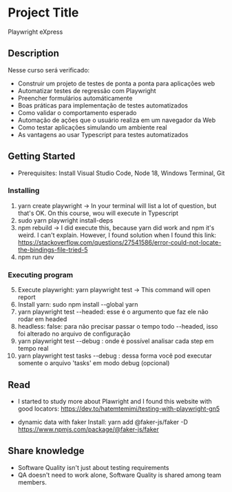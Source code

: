 # Project Title
Playwright eXpress

## Description
Nesse curso será verificado: 
* Construir um projeto de testes de ponta a ponta para aplicações web
* Automatizar testes de regressão com Playwright
* Preencher formulários automáticamente
* Boas práticas para implementação de testes automatizados
* Como validar o comportamento esperado
* Automação de ações que o usuário realiza em um navegador da Web
* Como testar aplicações simulando um ambiente real
* As vantagens ao usar Typescript para testes automatizados

## Getting Started
- Prerequisites: Install Visual Studio Code, Node 18, Windows Terminal, Git

### Installing
 
1. yarn create playwright
-> In your terminal will list a lot of question, but that's OK. On this course, wou will execute in Typescript
2. sudo yarn playwright install-deps
3. npm rebuild
-> I did execute this, because yarn did work and npm it's weird. I can't explain. However, I found solution when I found this link: https://stackoverflow.com/questions/27541586/error-could-not-locate-the-bindings-file-tried-5 
4. npm run dev


### Executing program


5. Execute playwright: yarn playwright test
-> This command will open report 
6. Install yarn: sudo npm install --global yarn
7. yarn playwright test --headed: esse é o argumento que faz ele não rodar em headed 
8. headless: false: para não precisar passar o tempo todo --headed, isso foi alterado no arquivo de configuração
9. yarn playwright test --debug : onde é possível analisar cada step em tempo real
10. yarn playwright test tasks --debug : dessa forma você pod executar somente o arquivo 'tasks' em modo debug (opcional)


## Read
- I started to study more about Plawright and I found this website with good locators:
https://dev.to/hatemtemimi/testing-with-playwright-gn5

- dynamic data with faker
Install: yarn add @faker-js/faker -D
https://www.npmjs.com/package/@faker-js/faker

## Share knowledge
- Software Quality isn't just about testing requirements
- QA doesn't need to work alone, Software Quality is shared among team members.